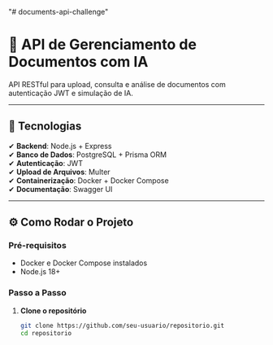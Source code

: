 "# documents-api-challenge" 
# 🚀 **API de Gerenciamento de Documentos com IA**  

API RESTful para upload, consulta e análise de documentos com autenticação JWT e simulação de IA.  

---

## 🔧 **Tecnologias**  
✔ **Backend**: Node.js + Express  
✔ **Banco de Dados**: PostgreSQL + Prisma ORM  
✔ **Autenticação**: JWT  
✔ **Upload de Arquivos**: Multer  
✔ **Containerização**: Docker + Docker Compose  
✔ **Documentação**: Swagger UI  

---

## ⚙️ **Como Rodar o Projeto**  

### **Pré-requisitos**  
- Docker e Docker Compose instalados  
- Node.js 18+  

### **Passo a Passo**  

1. **Clone o repositório**  
   ```bash
   git clone https://github.com/seu-usuario/repositorio.git
   cd repositorio
